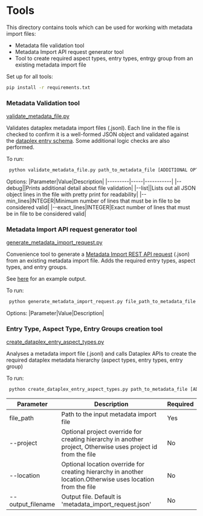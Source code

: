 # Tools
This directory contains tools which can be used for working with metadata import files:

* Metadata file validation tool
* Metadata Import API request generator tool
* Tool to create required aspect types, entry types, entrgy group from an existing metadata import file

Set up for all tools:
```bash
pip install -r requirements.txt
```

### Metadata Validation tool
[validate_metadata_file.py](validate_metadata_file.py)

Validates dataplex metadata import files (.jsonl). Each line in the file is checked to confirm it is a well-formed JSON object and validated against the [dataplex entry schema](https://cloud.google.com/dataplex/docs/import-metadata#import-item). Some additional logic checks are also performed.

To run:
```bash
 python validate_metadata_file.py path_to_metadata_file [ADDITIONAL OPTIONS see below]
```

Options:
|Parameter|Value|Description|
|---------|-----|-----------|
|--debug||Prints additional detail about file validation|
|--list||Lists out all JSON object lines in the file with pretty print for readability|
|--min_lines|INTEGER|Minimum number of lines that must be in file to be considered valid|
|--exact_lines|INTEGER|Exact number of lines that must be in file to be considered valid|

### Metadata Import API request generator tool
[generate_metadata_import_request.py](generate_metadata_import_request.py)

Convenience tool to generate a [Metadata Import REST API request](https://cloud.google.com/dataplex/docs/import-metadata#import-metadata) (.json) from an existing metadata import file. Adds the required entry types, aspect types, and entry groups. 

See [here](../oracle-connector/sample/metadata_import_request.json) for an example output. 

To run:
```bash
 python generate_metadata_import_request.py file_path_to_metadata_file [ADDITIONAL OPTIONS see below]
```

Options:
|Parameter|Value|Description|

### Entry Type, Aspect Type, Entry Groups creation tool
[create_dataplex_entry_aspect_types.py](create_dataplex_entry_aspect_types.py)

Analyses a metadata import file (.jsonl) and calls Dataplex APIs to create the required dataplex metadata hierarchy (aspect types, entry types, entry group)

To run:
```bash
 python create_dataplex_entry_aspect_types.py path_to_metadata_file [ADDITIONAL OPTIONS see below]
```

|Parameter|Description|Required|
|---------|-----|-----------|
file_path|Path to the input metadata import file|Yes
--project|Optional project override for creating hierarchy in another project, Otherwise uses project id from the file|No
--location|Optional location override for creating hierarchy in another location.Otherwise uses location from the file|No
--output_filename|Output file. Default is 'metadata_import_request.json'|No
